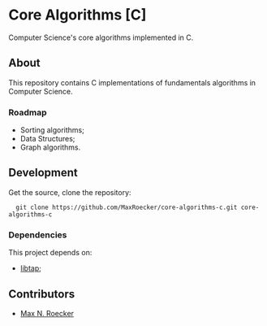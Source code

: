# Core Algorithms [C] #
Computer Science's core algorithms implemented in C.

## About ##
This repository contains C implementations of fundamentals algorithms in
Computer Science.

### Roadmap ###
* Sorting algorithms;
* Data Structures;
* Graph algorithms.

## Development ##
Get the source, clone the repository:
```
  git clone https://github.com/MaxRoecker/core-algorithms-c.git core-algorithms-c
```

### Dependencies ###
This project depends on:

 * [libtap](https://github.com/zorgnax/libtap);

## Contributors ##
* [Max N. Roecker](https://github.com/MaxRoecker)
